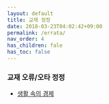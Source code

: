 ```yaml
---
layout: default
title: 교재 정정
date: 2018-03-23T04:02:42+09:00
permalink: /errata/
nav_order: 4
has_children: fale
has_toc: false
---
```


### 교재 오류/오타 정정

- [생활 속의 경제](/posts/errata/ie-2019-textbook/)

